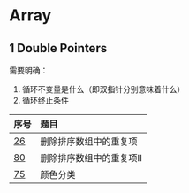 # Array

## 1 Double Pointers

需要明确：
1. 循环不变量是什么（即双指针分别意味着什么）
2. 循环终止条件

|序号|题目|
|:----|:----|
|[26](/leetcode/LC26.java)|删除排序数组中的重复项|
|[80](/leetcode/LC80.java)|删除排序数组中的重复项II|
|[75](/leetcode/LC75.java)|颜色分类|